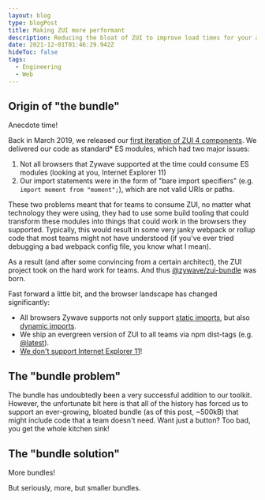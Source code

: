 ```yaml
---
layout: blog
type: blogPost
title: Making ZUI more performant
description: Reducing the bloat of ZUI to improve load times for your apps
date: 2021-12-01T01:46:29.942Z
hideToc: false
tags:
  - Engineering
  - Web
---
```

## Origin of "the bundle"

Anecdote time!

Back in March 2019, we released our [first iteration of ZUI 4 components](https://gitlab.com/zywave/devkit/zui/zui/-/tags/@zywave%2Fzui-components-all@4.0.0). We delivered our code as standard* ES modules, which had two major issues: 

1. Not all browsers that Zywave supported at the time could consume ES modules (looking at you, Internet Explorer 11)
2. Our import statements were in the form of "bare import specifiers" (e.g. `import moment from "moment";`), which are not valid URIs or paths.

These two problems meant that for teams to consume ZUI, no matter what technology they were using, they had to use some build tooling that could transform these modules into things that could work in the browsers they supported. Typically, this would result in some very janky webpack or rollup code that most teams might not have understood (if you've ever tried debugging a bad webpack config file, you know what I mean).

As a result (and after some convincing from a certain architect), the ZUI project took on the hard work for teams. And thus [@zywave/zui-bundle](https://www.npmjs.com/package/@zywave/zui-bundle) was born.

Fast forward a little bit, and the browser landscape has changed significantly:
- All browsers Zywave supports not only support [static imports](https://caniuse.com/mdn-javascript_statements_import), but also [dynamic imports](https://caniuse.com/es6-module-dynamic-import).
- We ship an evergreen version of ZUI to all teams via npm dist-tags (e.g. [@latest](cdn.zywave.com/@zywave/zui-bundle@latest)). 
- [We don't support Internet Explorer 11](https://support.zywave.com/s/article/Zywave-browser-recommendations)!

## The "bundle problem"
The bundle has undoubtedly been a very successful addition to our toolkit. However, the unfortunate bit here is that all of the history has forced us to support an ever-growing, bloated bundle (as of this post, ~500kB) that might include code that a team doesn't need. Want just a button? Too bad, you get the whole kitchen sink!

## The "bundle solution"
More bundles!

But seriously, more, but smaller bundles.
